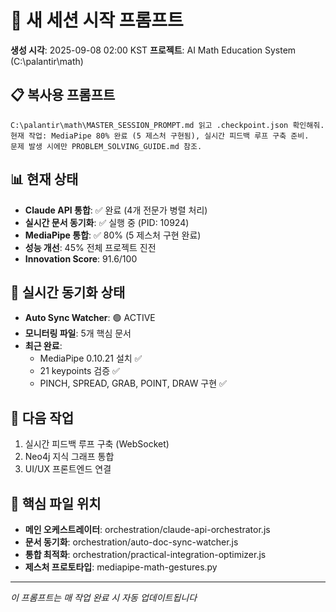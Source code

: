 # 🚀 새 세션 시작 프롬프트
**생성 시각**: 2025-09-08 02:00 KST
**프로젝트**: AI Math Education System (C:\palantir\math)

## 📋 복사용 프롬프트

```
C:\palantir\math\MASTER_SESSION_PROMPT.md 읽고 .checkpoint.json 확인해줘.
현재 작업: MediaPipe 80% 완료 (5 제스처 구현됨), 실시간 피드백 루프 구축 준비.
문제 발생 시에만 PROBLEM_SOLVING_GUIDE.md 참조.
```

## 📊 현재 상태
- **Claude API 통합**: ✅ 완료 (4개 전문가 병렬 처리)
- **실시간 문서 동기화**: ✅ 실행 중 (PID: 10924)
- **MediaPipe 통합**: ✅ 80% (5 제스처 구현 완료)
- **성능 개선**: 45% 전체 프로젝트 진전
- **Innovation Score**: 91.6/100

## 🔄 실시간 동기화 상태
- **Auto Sync Watcher**: 🟢 ACTIVE
- **모니터링 파일**: 5개 핵심 문서
- **최근 완료**:
  - MediaPipe 0.10.21 설치 ✅
  - 21 keypoints 검증 ✅
  - PINCH, SPREAD, GRAB, POINT, DRAW 구현 ✅

## 🎯 다음 작업
1. 실시간 피드백 루프 구축 (WebSocket)
2. Neo4j 지식 그래프 통합
3. UI/UX 프론트엔드 연결

## 📁 핵심 파일 위치
- **메인 오케스트레이터**: orchestration/claude-api-orchestrator.js
- **문서 동기화**: orchestration/auto-doc-sync-watcher.js
- **통합 최적화**: orchestration/practical-integration-optimizer.js
- **제스처 프로토타입**: mediapipe-math-gestures.py

---
*이 프롬프트는 매 작업 완료 시 자동 업데이트됩니다*